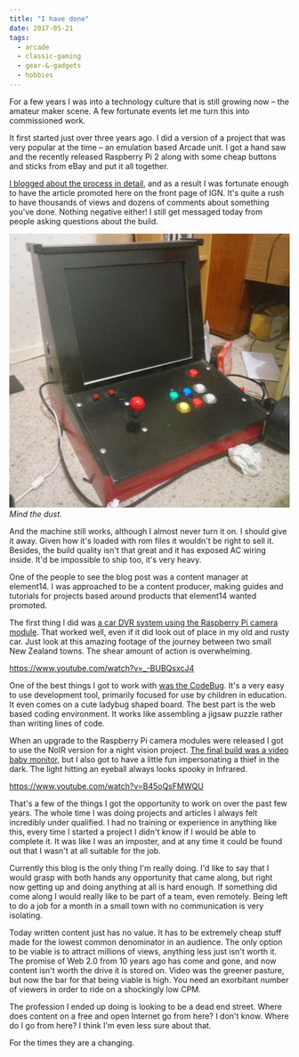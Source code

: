 ```yaml
---
title: "I have done"
date: 2017-05-21
tags:
  - arcade
  - classic-gaming
  - gear-&-gadgets
  - hobbies
---
```


For a few years I was into a technology culture that is still growing now – the amateur maker scene. A few fortunate events let me turn this into commissioned work.

It first started just over three years ago. I did a version of a project that was very popular at the time – an emulation based Arcade unit. I got a hand saw and the recently released Raspberry Pi 2 along with some cheap buttons and sticks from eBay and put it all together.

[I blogged about the process in detail,](../../assets/images/blog/22/raspberry-pi-2-powered-arcade.html) and as a result I was fortunate enough to have the article promoted here on the front page of IGN. It's quite a rush to have thousands of views and dozens of comments about something you've done. Nothing negative either! I still get messaged today from people asking questions about the build.

![Mind the dust.](../../assets/images/blog/PiUnit.jpg)
_Mind the dust._

And the machine still works, although I almost never turn it on. I should give it away. Given how it's loaded with rom files it wouldn't be right to sell it. Besides, the build quality isn't that great and it has exposed AC wiring inside. It'd be impossible to ship too, it's very heavy.

One of the people to see the blog post was a content manager at element14. I was approached to be a content producer, making guides and tutorials for projects based around products that element14 wanted promoted.

The first thing I did was [a car DVR system using the Raspberry Pi camera module](https://www.element14.com/community/community/raspberry-pi/raspberrypi_projects/blog/2015/06/23/the-secrets-of-the-pi-camera--car-dvr-system). That worked well, even if it did look out of place in my old and rusty car. Just look at this amazing footage of the journey between two small New Zealand towns. The shear amount of action is overwhelming.

https://www.youtube.com/watch?v=_-BUBQsxcJ4

One of the best things I got to work with [was the CodeBug](https://www.element14.com/community/community/stem-academy/codebug/blog/2015/11/06/codebug-car-break-sensor). It's a very easy to use development tool, primarily focused for use by children in education. It even comes on a cute ladybug shaped board. The best part is the web based coding environment. It works like assembling a jigsaw puzzle rather than writing lines of code.

When an upgrade to the Raspberry Pi camera modules were released I got to use the NoIR version for a night vision project. [The final build was a video baby monitor](https://www.element14.com/community/community/raspberry-pi/raspberrypi_projects/blog/2016/04/25/noir-v2-video-streaming-baby-monitor), but I also got to have a little fun impersonating a thief in the dark. The light hitting an eyeball always looks spooky in Infrared.

https://www.youtube.com/watch?v=B45oQsFMWQU

That's a few of the things I got the opportunity to work on over the past few years. The whole time I was doing projects and articles I always felt incredibly under qualified. I had no training or experience in anything like this, every time I started a project I didn't know if I would be able to complete it. It was like I was an imposter, and at any time it could be found out that I wasn't at all suitable for the job.

Currently this blog is the only thing I'm really doing. I'd like to say that I would grasp with both hands any opportunity that came along, but right now getting up and doing anything at all is hard enough. If something did come along I would really like to be part of a team, even remotely. Being left to do a job for a month in a small town with no communication is very isolating.

Today written content just has no value. It has to be extremely cheap stuff made for the lowest common denominator in an audience. The only option to be viable is to attract millions of views, anything less just isn't worth it. The promise of Web 2.0 from 10 years ago has come and gone, and now content isn't worth the drive it is stored on. Video was the greener pasture, but now the bar for that being viable is high. You need an exorbitant number of viewers in order to ride on a shockingly low CPM.

The profession I ended up doing is looking to be a dead end street. Where does content on a free and open Internet go from here? I don't know. Where do I go from here? I think I'm even less sure about that.

For the times they are a changing.
